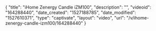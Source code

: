 {
    "title": "iHome Zenergy Candle iZM100",
    "description": "",
    "videoid": "164288440",
    "date_created": "1527188785",
    "date_modified": "1527610371",
    "type": "captivate",
    "layout": "video",
    "url": "\/v\/ihome-zenergy-candle-izm100\/164288440"
}